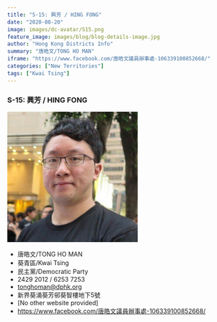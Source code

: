 ```yaml
---
title: "S-15: 興芳 / HING FONG"
date: "2020-08-20"
image: images/dc-avatar/S15.png
feature_image: images/blog/blog-details-image.jpg
author: "Hong Kong Districts Info"
summary: "唐皓文/TONG HO MAN"
iframe: "https://www.facebook.com/唐皓文議員辦事處-106339100852668/"
categories: ["New Territories"]
tags: ["Kwai Tsing"]
---
```


### S-15: 興芳 / HING FONG  
![](/images/dc-avatar/S15.png)  

 - 唐皓文/TONG HO MAN  
 - 葵青區/Kwai Tsing  
 - 民主黨/Democratic Party  
 - 2429 2012 / 6253 7253  
 - tonghoman@dphk.org  
 - 新界葵涌葵芳邨葵智樓地下5號  
 - [No other website provided]  
 - https://www.facebook.com/唐皓文議員辦事處-106339100852668/
